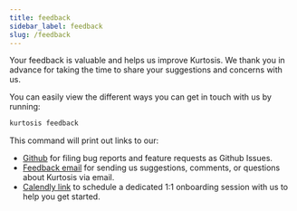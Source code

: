 ```yaml
---
title: feedback
sidebar_label: feedback
slug: /feedback
---
```


Your feedback is valuable and helps us improve Kurtosis. We thank you in advance for taking the time to share your suggestions and concerns with us.

You can easily view the different ways you can get in touch with us by running:

```bash
kurtosis feedback
```

This command will print out links to our:
- [Github](https://github.com/kurtosis-tech/kurtosis/issues/new/choose) for filing bug reports and feature requests as Github Issues.
- [Feedback email](mailto:feedback@kurtosistech.com) for sending us suggestions, comments, or questions about Kurtosis via email.
- [Calendly link](https://calendly.com/d/zgt-f2c-66p/kurtosis-onboarding) to schedule a dedicated 1:1 onboarding session with us to help you get started.
